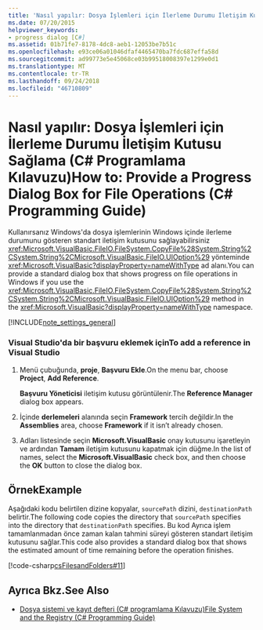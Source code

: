 ```yaml
---
title: 'Nasıl yapılır: Dosya İşlemleri için İlerleme Durumu İletişim Kutusu Sağlama (C# Programlama Kılavuzu)'
ms.date: 07/20/2015
helpviewer_keywords:
- progress dialog [C#]
ms.assetid: 01b71fe7-8178-4dc8-aeb1-12053be7b51c
ms.openlocfilehash: e93ce06a01046dfaf4465470ba7fdc687effa58d
ms.sourcegitcommit: ad99773e5e45068ce03b99518008397e1299e0d1
ms.translationtype: MT
ms.contentlocale: tr-TR
ms.lasthandoff: 09/24/2018
ms.locfileid: "46710809"
---
```

# <a name="how-to-provide-a-progress-dialog-box-for-file-operations-c-programming-guide"></a><span data-ttu-id="d8cec-102">Nasıl yapılır: Dosya İşlemleri için İlerleme Durumu İletişim Kutusu Sağlama (C# Programlama Kılavuzu)</span><span class="sxs-lookup"><span data-stu-id="d8cec-102">How to: Provide a Progress Dialog Box for File Operations (C# Programming Guide)</span></span>
<span data-ttu-id="d8cec-103">Kullanırsanız Windows'da dosya işlemlerinin Windows içinde ilerleme durumunu gösteren standart iletişim kutusunu sağlayabilirsiniz <xref:Microsoft.VisualBasic.FileIO.FileSystem.CopyFile%28System.String%2CSystem.String%2CMicrosoft.VisualBasic.FileIO.UIOption%29> yönteminde <xref:Microsoft.VisualBasic?displayProperty=nameWithType> ad alanı.</span><span class="sxs-lookup"><span data-stu-id="d8cec-103">You can provide a standard dialog box that shows progress on file operations in Windows if you use the <xref:Microsoft.VisualBasic.FileIO.FileSystem.CopyFile%28System.String%2CSystem.String%2CMicrosoft.VisualBasic.FileIO.UIOption%29> method in the <xref:Microsoft.VisualBasic?displayProperty=nameWithType> namespace.</span></span>  
  
[!INCLUDE[note_settings_general](~/includes/note-settings-general-md.md)]  
  
### <a name="to-add-a-reference-in-visual-studio"></a><span data-ttu-id="d8cec-104">Visual Studio'da bir başvuru eklemek için</span><span class="sxs-lookup"><span data-stu-id="d8cec-104">To add a reference in Visual Studio</span></span>  
  
1.  <span data-ttu-id="d8cec-105">Menü çubuğunda, **proje**, **Başvuru Ekle**.</span><span class="sxs-lookup"><span data-stu-id="d8cec-105">On the menu bar, choose **Project**, **Add Reference**.</span></span>  
  
     <span data-ttu-id="d8cec-106">**Başvuru Yöneticisi** iletişim kutusu görüntülenir.</span><span class="sxs-lookup"><span data-stu-id="d8cec-106">The **Reference Manager** dialog box appears.</span></span>  
  
2.  <span data-ttu-id="d8cec-107">İçinde **derlemeleri** alanında seçin **Framework** tercih değildir.</span><span class="sxs-lookup"><span data-stu-id="d8cec-107">In the **Assemblies** area, choose **Framework** if it isn’t already chosen.</span></span>  
  
3.  <span data-ttu-id="d8cec-108">Adları listesinde seçin **Microsoft.VisualBasic** onay kutusunu işaretleyin ve ardından **Tamam** iletişim kutusunu kapatmak için düğme.</span><span class="sxs-lookup"><span data-stu-id="d8cec-108">In the list of names, select the **Microsoft.VisualBasic** check box, and then choose the **OK** button to close the dialog box.</span></span>  
  
## <a name="example"></a><span data-ttu-id="d8cec-109">Örnek</span><span class="sxs-lookup"><span data-stu-id="d8cec-109">Example</span></span>  
 <span data-ttu-id="d8cec-110">Aşağıdaki kodu belirtilen dizine kopyalar, `sourcePath` dizini, `destinationPath` belirtir.</span><span class="sxs-lookup"><span data-stu-id="d8cec-110">The following code copies the directory that `sourcePath` specifies into the directory that `destinationPath` specifies.</span></span> <span data-ttu-id="d8cec-111">Bu kod Ayrıca işlem tamamlanmadan önce zaman kalan tahmini süreyi gösteren standart iletişim kutusunu sağlar.</span><span class="sxs-lookup"><span data-stu-id="d8cec-111">This code also provides a standard dialog box that shows the estimated amount of time remaining before the operation finishes.</span></span>  
  
 [!code-csharp[csFilesandFolders#11](../../../csharp/programming-guide/file-system/codesnippet/CSharp/how-to-provide-a-progress-dialog-box-for-file-operations_1.cs)]  
  
## <a name="see-also"></a><span data-ttu-id="d8cec-112">Ayrıca Bkz.</span><span class="sxs-lookup"><span data-stu-id="d8cec-112">See Also</span></span>

- [<span data-ttu-id="d8cec-113">Dosya sistemi ve kayıt defteri (C# programlama Kılavuzu)</span><span class="sxs-lookup"><span data-stu-id="d8cec-113">File System and the Registry (C# Programming Guide)</span></span>](../../../csharp/programming-guide/file-system/index.md)
